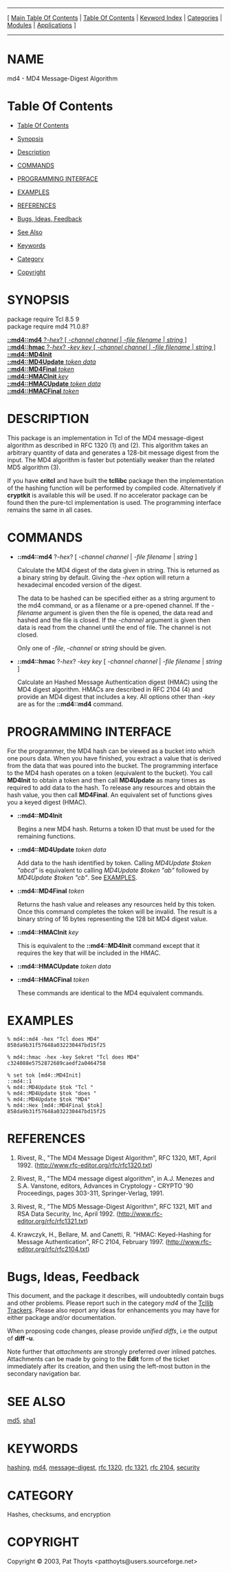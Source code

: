 
[//000000001]: # (md4 \- MD4 Message\-Digest Algorithm)
[//000000002]: # (Generated from file 'md4\.man' by tcllib/doctools with format 'markdown')
[//000000003]: # (Copyright &copy; 2003, Pat Thoyts <patthoyts@users\.sourceforge\.net>)
[//000000004]: # (md4\(n\) 1\.0\.8 tcllib "MD4 Message\-Digest Algorithm")

<hr> [ <a href="../../../../toc.md">Main Table Of Contents</a> &#124; <a
href="../../../toc.md">Table Of Contents</a> &#124; <a
href="../../../../index.md">Keyword Index</a> &#124; <a
href="../../../../toc0.md">Categories</a> &#124; <a
href="../../../../toc1.md">Modules</a> &#124; <a
href="../../../../toc2.md">Applications</a> ] <hr>

# NAME

md4 \- MD4 Message\-Digest Algorithm

# <a name='toc'></a>Table Of Contents

  - [Table Of Contents](#toc)

  - [Synopsis](#synopsis)

  - [Description](#section1)

  - [COMMANDS](#section2)

  - [PROGRAMMING INTERFACE](#section3)

  - [EXAMPLES](#section4)

  - [REFERENCES](#section5)

  - [Bugs, Ideas, Feedback](#section6)

  - [See Also](#seealso)

  - [Keywords](#keywords)

  - [Category](#category)

  - [Copyright](#copyright)

# <a name='synopsis'></a>SYNOPSIS

package require Tcl 8\.5 9  
package require md4 ?1\.0\.8?  

[__::md4::md4__ ?*\-hex*? \[ *\-channel channel* &#124; *\-file filename* &#124; *string* \]](#1)  
[__::md4::hmac__ ?*\-hex*? *\-key key* \[ *\-channel channel* &#124; *\-file filename* &#124; *string* \]](#2)  
[__::md4::MD4Init__](#3)  
[__::md4::MD4Update__ *token* *data*](#4)  
[__::md4::MD4Final__ *token*](#5)  
[__::md4::HMACInit__ *key*](#6)  
[__::md4::HMACUpdate__ *token* *data*](#7)  
[__::md4::HMACFinal__ *token*](#8)  

# <a name='description'></a>DESCRIPTION

This package is an implementation in Tcl of the MD4 message\-digest algorithm as
described in RFC 1320 \(1\) and \(2\)\. This algorithm takes an arbitrary quantity of
data and generates a 128\-bit message digest from the input\. The MD4 algorithm is
faster but potentially weaker than the related MD5 algorithm \(3\)\.

If you have __critcl__ and have built the __tcllibc__ package then the
implementation of the hashing function will be performed by compiled code\.
Alternatively if __cryptkit__ is available this will be used\. If no
accelerator package can be found then the pure\-tcl implementation is used\. The
programming interface remains the same in all cases\.

# <a name='section2'></a>COMMANDS

  - <a name='1'></a>__::md4::md4__ ?*\-hex*? \[ *\-channel channel* &#124; *\-file filename* &#124; *string* \]

    Calculate the MD4 digest of the data given in string\. This is returned as a
    binary string by default\. Giving the *\-hex* option will return a
    hexadecimal encoded version of the digest\.

    The data to be hashed can be specified either as a string argument to the
    md4 command, or as a filename or a pre\-opened channel\. If the *\-filename*
    argument is given then the file is opened, the data read and hashed and the
    file is closed\. If the *\-channel* argument is given then data is read from
    the channel until the end of file\. The channel is not closed\.

    Only one of *\-file*, *\-channel* or *string* should be given\.

  - <a name='2'></a>__::md4::hmac__ ?*\-hex*? *\-key key* \[ *\-channel channel* &#124; *\-file filename* &#124; *string* \]

    Calculate an Hashed Message Authentication digest \(HMAC\) using the MD4
    digest algorithm\. HMACs are described in RFC 2104 \(4\) and provide an MD4
    digest that includes a key\. All options other than *\-key* are as for the
    __::md4::md4__ command\.

# <a name='section3'></a>PROGRAMMING INTERFACE

For the programmer, the MD4 hash can be viewed as a bucket into which one pours
data\. When you have finished, you extract a value that is derived from the data
that was poured into the bucket\. The programming interface to the MD4 hash
operates on a token \(equivalent to the bucket\)\. You call __MD4Init__ to
obtain a token and then call __MD4Update__ as many times as required to add
data to the hash\. To release any resources and obtain the hash value, you then
call __MD4Final__\. An equivalent set of functions gives you a keyed digest
\(HMAC\)\.

  - <a name='3'></a>__::md4::MD4Init__

    Begins a new MD4 hash\. Returns a token ID that must be used for the
    remaining functions\.

  - <a name='4'></a>__::md4::MD4Update__ *token* *data*

    Add data to the hash identified by token\. Calling *MD4Update $token
    "abcd"* is equivalent to calling *MD4Update $token "ab"* followed by
    *MD4Update $token "cb"*\. See [EXAMPLES](#section4)\.

  - <a name='5'></a>__::md4::MD4Final__ *token*

    Returns the hash value and releases any resources held by this token\. Once
    this command completes the token will be invalid\. The result is a binary
    string of 16 bytes representing the 128 bit MD4 digest value\.

  - <a name='6'></a>__::md4::HMACInit__ *key*

    This is equivalent to the __::md4::MD4Init__ command except that it
    requires the key that will be included in the HMAC\.

  - <a name='7'></a>__::md4::HMACUpdate__ *token* *data*

  - <a name='8'></a>__::md4::HMACFinal__ *token*

    These commands are identical to the MD4 equivalent commands\.

# <a name='section4'></a>EXAMPLES

    % md4::md4 -hex "Tcl does MD4"
    858da9b31f57648a032230447bd15f25

    % md4::hmac -hex -key Sekret "Tcl does MD4"
    c324088e5752872689caedf2a0464758

    % set tok [md4::MD4Init]
    ::md4::1
    % md4::MD4Update $tok "Tcl "
    % md4::MD4Update $tok "does "
    % md4::MD4Update $tok "MD4"
    % md4::Hex [md4::MD4Final $tok]
    858da9b31f57648a032230447bd15f25

# <a name='section5'></a>REFERENCES

  1. Rivest, R\., "The MD4 Message Digest Algorithm", RFC 1320, MIT, April 1992\.
     \([http://www\.rfc\-editor\.org/rfc/rfc1320\.txt](http://www\.rfc\-editor\.org/rfc/rfc1320\.txt)\)

  1. Rivest, R\., "The MD4 message digest algorithm", in A\.J\. Menezes and S\.A\.
     Vanstone, editors, Advances in Cryptology \- CRYPTO '90 Proceedings, pages
     303\-311, Springer\-Verlag, 1991\.

  1. Rivest, R\., "The MD5 Message\-Digest Algorithm", RFC 1321, MIT and RSA Data
     Security, Inc, April 1992\.
     \([http://www\.rfc\-editor\.org/rfc/rfc1321\.txt](http://www\.rfc\-editor\.org/rfc/rfc1321\.txt)\)

  1. Krawczyk, H\., Bellare, M\. and Canetti, R\. "HMAC: Keyed\-Hashing for Message
     Authentication", RFC 2104, February 1997\.
     \([http://www\.rfc\-editor\.org/rfc/rfc2104\.txt](http://www\.rfc\-editor\.org/rfc/rfc2104\.txt)\)

# <a name='section6'></a>Bugs, Ideas, Feedback

This document, and the package it describes, will undoubtedly contain bugs and
other problems\. Please report such in the category *md4* of the [Tcllib
Trackers](http://core\.tcl\.tk/tcllib/reportlist)\. Please also report any ideas
for enhancements you may have for either package and/or documentation\.

When proposing code changes, please provide *unified diffs*, i\.e the output of
__diff \-u__\.

Note further that *attachments* are strongly preferred over inlined patches\.
Attachments can be made by going to the __Edit__ form of the ticket
immediately after its creation, and then using the left\-most button in the
secondary navigation bar\.

# <a name='seealso'></a>SEE ALSO

[md5](\.\./md5/md5\.md), [sha1](\.\./sha1/sha1\.md)

# <a name='keywords'></a>KEYWORDS

[hashing](\.\./\.\./\.\./\.\./index\.md\#hashing),
[md4](\.\./\.\./\.\./\.\./index\.md\#md4),
[message\-digest](\.\./\.\./\.\./\.\./index\.md\#message\_digest), [rfc
1320](\.\./\.\./\.\./\.\./index\.md\#rfc\_1320), [rfc
1321](\.\./\.\./\.\./\.\./index\.md\#rfc\_1321), [rfc
2104](\.\./\.\./\.\./\.\./index\.md\#rfc\_2104),
[security](\.\./\.\./\.\./\.\./index\.md\#security)

# <a name='category'></a>CATEGORY

Hashes, checksums, and encryption

# <a name='copyright'></a>COPYRIGHT

Copyright &copy; 2003, Pat Thoyts <patthoyts@users\.sourceforge\.net>
